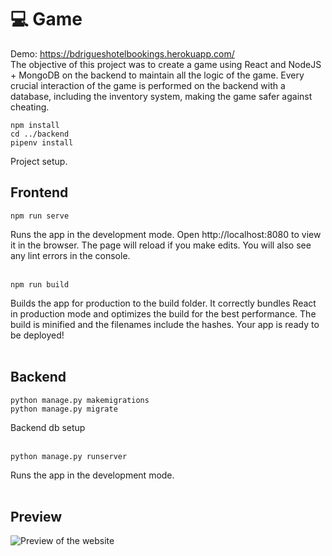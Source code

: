 # :computer: Game
Demo: https://bdrigueshotelbookings.herokuapp.com/ <br>
The objective of this project was to create a game using React and NodeJS + MongoDB on the backend to maintain all the logic of the game. Every crucial interaction of the game is performed on the backend with a database, including the inventory system,  making the game safer against cheating.


```
npm install
cd ../backend
pipenv install
```
Project setup.

## Frontend
```
npm run serve
```
Runs the app in the development mode.
Open http://localhost:8080 to view it in the browser.
The page will reload if you make edits.
You will also see any lint errors in the console.
<br><br>
```
npm run build
```
Builds the app for production to the build folder.
It correctly bundles React in production mode and optimizes the build for the best performance. The build is minified and the filenames include the hashes.
Your app is ready to be deployed!
<br><br>

## Backend
```
python manage.py makemigrations
python manage.py migrate
```
Backend db setup
<br><br>
```
python manage.py runserver
```
Runs the app in the development mode.
<br><br>

## Preview
![Preview of the website](https://i.imgur.com/LXYgGae.png)

